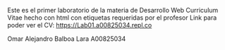 Este es el primer laboratorio de la materia de Desarrollo Web
Curriculum Vitae hecho con html con etiquetas requeridas por el profesor
Link para poder ver el CV: https://Lab01.a00825034.repl.co

Omar Alejandro Balboa Lara
A00825034